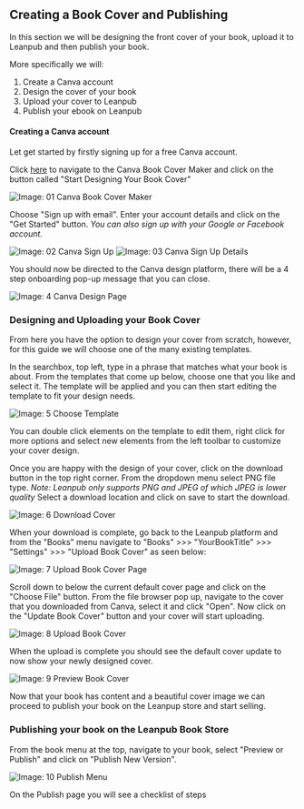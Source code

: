 ## Creating a Book Cover and Publishing

In this section we will be designing the front cover of your book, upload it to Leanpub and then publish your book.

More specifically we will:

1. Create a Canva account 
2. Design the cover of your book
3. Upload your cover to Leanpub
4. Publish your ebook on Leanpub

#### Creating a Canva account

Let get started by firstly signing up for a free Canva account.

Click [here](https://www.canva.com/create/book-covers/) to navigate to the Canva Book Cover Maker and click on the button called "Start Designing Your Book Cover"

![**Image: 01** *Canva Book Cover Maker*](https://i.ritzastatic.com/leanpub-guide/03-book-cover-publish/03-01-canva-book-landing.png)

Choose "Sign up with email". Enter your account details and click on the "Get Started" button. *You can also sign up with your Google or Facebook account.*

![**Image: 02** *Canva Sign Up*](https://i.ritzastatic.com/leanpub-guide/03-book-cover-publish/03-02-canva-signup-options.png) ![**Image: 03** *Canva Sign Up Details*](https://i.ritzastatic.com/leanpub-guide/03-book-cover-publish/03-03-create-canva-account.png)

You should now be directed to the Canva design platform, there will be a 4 step onboarding pop-up message that you can close.

![**Image: 4** *Canva Design Page*](https://i.ritzastatic.com/leanpub-guide/03-book-cover-publish/03-04-design-landin-01.png)

### Designing and Uploading your Book Cover

From here you have the option to design your cover from scratch, however, for this guide we will choose one of the many existing templates.

In the searchbox, top left, type in a phrase that matches what your book is about. From the templates that come up below, choose one that you like and select it. The template will be applied and you can then start editing the template to fit your design needs.

![**Image: 5** *Choose Template*](https://i.ritzastatic.com/leanpub-guide/03-book-cover-publish/03-05-cover-template.png)

You can double click elements on the template to edit them, right click for more options and select new elements from the left toolbar to customize your cover design.

Once you are happy with the design of your cover, click on the download button in the top right corner. From the dropdown menu select PNG file type. *Note: Leanpub only supports PNG and JPEG of which JPEG is lower quality* Select a download location and click on save to start the download.

![**Image: 6** *Download Cover*](https://i.ritzastatic.com/leanpub-guide/03-book-cover-publish/03-06-download-cover.png)

When your download is complete, go back to the Leanpub platform and from the "Books" menu navigate to "Books" >>> "YourBookTitle" >>> "Settings" >>> "Upload Book Cover"   as seen below:

![**Image: 7** *Upload Book Cover Page*](https://i.ritzastatic.com/leanpub-guide/03-book-cover-publish/03-07-cover-upload-page.png)

Scroll down to below the current default cover page and click on the "Choose File" button. From the file browser pop up, navigate to the cover that you downloaded from Canva, select it and click "Open". Now click on the "Update Book Cover" button and your cover will start uploading.

![**Image: 8** *Upload Book Cover*](https://i.ritzastatic.com/leanpub-guide/03-book-cover-publish/03-08-uplaod-cover.png)

When the upload is complete you should see the default cover update to now show your newly designed cover.

![**Image: 9** *Preview Book Cover*](https://i.ritzastatic.com/leanpub-guide/03-book-cover-publish/03-09-cover-updated.png)

Now that your book has content and a beautiful cover image we can proceed to publish your book on the Leanpup store and start selling.

### Publishing your book on the Leanpub Book Store

From the book menu at the top, navigate to your book, select "Preview or Publish" and click on "Publish New Version". 

![**Image: 10** *Publish Menu*](https://i.ritzastatic.com/leanpub-guide/03-book-cover-publish/03-10-Publish-Menu.png)

On the Publish page you will see a checklist of steps